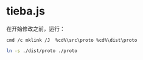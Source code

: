 # tieba.js


在开始修改之前，运行：

```shell
cmd /c mklink /J  %cd%\src\proto %cd%\dist\proto
```

```bash
ln -s ./dist/proto ./proto 
```

